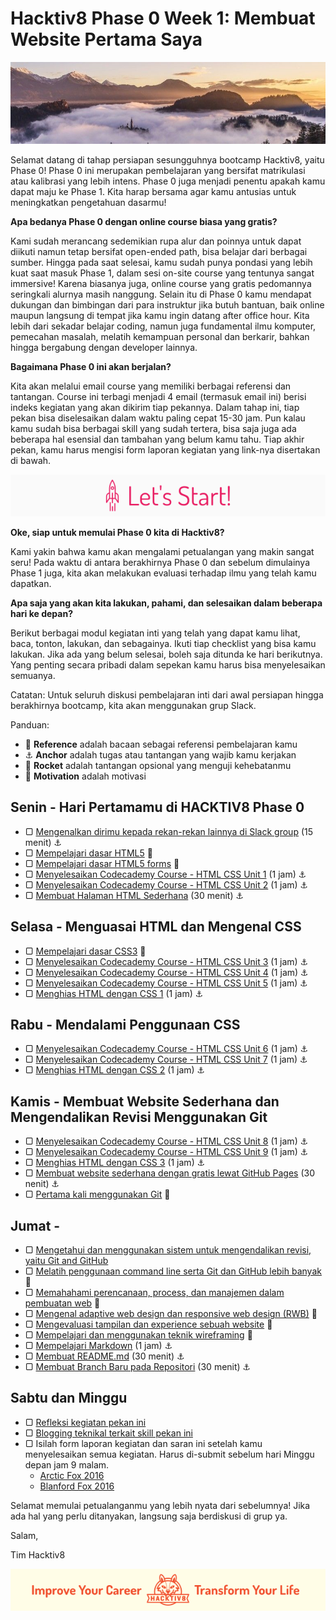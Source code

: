 # Hacktiv8 Phase 0 Week 1: Membuat Website Pertama Saya

![Header](assets/header-w1.jpg)

Selamat datang di tahap persiapan sesungguhnya bootcamp Hacktiv8, yaitu Phase 0! Phase 0 ini merupakan pembelajaran yang bersifat matrikulasi atau kalibrasi yang lebih intens. Phase 0 juga menjadi penentu apakah kamu dapat maju ke Phase 1. Kita harap bersama agar kamu antusias untuk meningkatkan pengetahuan dasarmu!

**Apa bedanya Phase 0 dengan online course biasa yang gratis?**

Kami sudah merancang sedemikian rupa alur dan poinnya untuk dapat diikuti namun tetap bersifat open-ended path, bisa belajar dari berbagai sumber. Hingga pada saat selesai, kamu sudah punya pondasi yang lebih kuat saat masuk Phase 1, dalam sesi on-site course yang tentunya sangat immersive! Karena biasanya juga, online course yang gratis pedomannya seringkali alurnya masih nanggung. Selain itu di Phase 0 kamu mendapat dukungan dan bimbingan dari para instruktur jika butuh bantuan, baik online maupun langsung di tempat jika kamu ingin datang after office hour. Kita lebih dari sekadar belajar coding, namun juga fundamental ilmu komputer, pemecahan masalah, melatih kemampuan personal dan berkarir, bahkan hingga bergabung dengan developer lainnya.

**Bagaimana Phase 0 ini akan berjalan?**

Kita akan melalui email course yang memiliki berbagai referensi dan tantangan. Course ini terbagi menjadi 4 email (termasuk email ini) berisi indeks kegiatan yang akan dikirim tiap pekannya. Dalam tahap ini, tiap pekan bisa diselesaikan dalam waktu paling cepat 15-30 jam. Pun kalau kamu sudah bisa berbagai skill yang sudah tertera, bisa saja juga ada beberapa hal esensial dan tambahan yang belum kamu tahu. Tiap akhir pekan, kamu harus mengisi form laporan kegiatan yang link-nya disertakan di bawah.

![Let's start!](assets/start.png)

**Oke, siap untuk memulai Phase 0 kita di Hacktiv8?**

Kami yakin bahwa kamu akan mengalami petualangan yang makin sangat seru! Pada waktu di antara berakhirnya Phase 0 dan sebelum dimulainya Phase 1 juga, kita akan melakukan evaluasi terhadap ilmu yang telah kamu dapatkan.

**Apa saja yang akan kita lakukan, pahami, dan selesaikan dalam beberapa hari ke depan?**

Berikut berbagai modul kegiatan inti yang telah yang dapat kamu lihat, baca, tonton, lakukan, dan sebagainya. Ikuti tiap checklist yang bisa kamu lakukan. Jika ada yang belum selesai, boleh saja ditunda ke hari berikutnya. Yang penting secara pribadi dalam sepekan kamu harus bisa menyelesaikan semuanya.

Catatan: Untuk seluruh diskusi pembelajaran inti dari awal persiapan hingga berakhirnya bootcamp, kita akan menggunakan grup Slack.

Panduan:
- :notebook_with_decorative_cover: **Reference** adalah bacaan sebagai referensi pembelajaran kamu
- :anchor: **Anchor** adalah tugas atau tantangan yang wajib kamu kerjakan
- :rocket: **Rocket** adalah tantangan opsional yang menguji kehebatanmu
- :dart: **Motivation** adalah motivasi

## Senin - Hari Pertamamu di HACKTIV8 Phase 0

- ▢ [Mengenalkan dirimu kepada rekan-rekan lainnya di Slack  group](https://github.com/hacktiv8/phase-0-activities/blob/master/modules/introduce-yourself.md)
(15 menit) :anchor:
- ▢ [Mempelajari dasar HTML5](https://github.com/hacktiv8/phase-0-activities/blob/master/modules/html5-basics.md)
:notebook_with_decorative_cover:
- ▢ [Mempelajari dasar HTML5 forms](https://github.com/hacktiv8/phase-0-activities/blob/master/modules/html5-forms-basics.md)
:notebook_with_decorative_cover:
- ▢ [Menyelesaikan Codecademy Course - HTML CSS Unit 1](https://www.codecademy.com/learn/learn-html-css)
(1 jam) :anchor:
- ▢ [Menyelesaikan Codecademy Course - HTML CSS Unit 2](https://www.codecademy.com/learn/learn-html-css)
(1 jam) :anchor:
- ▢ [Membuat Halaman HTML Sederhana](https://github.com/hacktiv8/phase-0-activities/blob/master/modules/introduce-yourself.md)
(30 menit) :anchor:

## Selasa - Menguasai HTML dan Mengenal CSS

- ▢ [Mempelajari dasar CSS3](https://github.com/hacktiv8/phase-0-activities/blob/master/modules/css3-basics.md)
:notebook_with_decorative_cover:
- ▢ [Menyelesaikan Codecademy Course - HTML CSS Unit 3](https://www.codecademy.com/learn/learn-html-css) (1 jam)
:anchor:
- ▢ [Menyelesaikan Codecademy Course - HTML CSS Unit 4](https://www.codecademy.com/learn/learn-html-css) (1 jam)
:anchor:
- ▢ [Menyelesaikan Codecademy Course - HTML CSS Unit 5](https://www.codecademy.com/learn/learn-html-css) (1 jam)
:anchor:
- ▢ [Menghias HTML dengan CSS 1](https://github.com/hacktiv8/phase-0-activities/blob/master/modules/introduce-yourself.md) (1 jam)
:anchor:

## Rabu - Mendalami Penggunaan CSS

- ▢ [Menyelesaikan Codecademy Course - HTML CSS Unit 6](https://www.codecademy.com/learn/learn-html-css) (1 jam)
:anchor:
- ▢ [Menyelesaikan Codecademy Course - HTML CSS Unit 7](https://www.codecademy.com/learn/learn-html-css) (1 jam)
:anchor:
- ▢ [Menghias HTML dengan CSS 2](https://github.com/hacktiv8/phase-0-activities/blob/master/modules/introduce-yourself.md) (1 jam)
:anchor:


## Kamis - Membuat Website Sederhana dan Mengendalikan Revisi Menggunakan Git
- ▢ [Menyelesaikan Codecademy Course - HTML CSS Unit 8](https://www.codecademy.com/learn/learn-html-css) (1 jam)
:anchor:
- ▢ [Menyelesaikan Codecademy Course - HTML CSS Unit 9](https://www.codecademy.com/learn/learn-html-css) (1 jam)
:anchor:
- ▢ [Menghias HTML dengan CSS 3](https://github.com/hacktiv8/phase-0-activities/blob/master/modules/introduce-yourself.md) (1 jam)
:anchor:
- ▢ [Membuat website sederhana dengan gratis lewat GitHub Pages](https://github.com/hacktiv8/phase-0-activities/blob/master/modules/github-pages.md) (30 nenit)
:anchor:
- ▢ [Pertama kali menggunakan Git](https://www.codecademy.com/learn/learn-html-css)
:notebook_with_decorative_cover:

## Jumat -
- ▢ [Mengetahui dan menggunakan sistem untuk mengendalikan revisi, yaitu Git and GitHub](https://github.com/hacktiv8/phase-0-activities/blob/master/modules/git-github-basics.md)
- ▢ [Melatih penggunaan command line serta Git dan GitHub lebih banyak](https://github.com/hacktiv8/phase-0-activities/blob/master/modules/cli-git-github-practice.md)
:notebook_with_decorative_cover:
- ▢ [Memahahami perencanaan, process, dan manajemen dalam pembuatan web](https://github.com/hacktiv8/phase-0-activities/blob/master/modules/web-dev-process.md)
:notebook_with_decorative_cover:
- ▢ [Mengenal adaptive web design dan responsive web design (RWB)](https://github.com/hacktiv8/phase-0-activities/blob/master/modules/web-design.md)
:notebook_with_decorative_cover:
- ▢ [Mengevaluasi tampilan dan experience sebuah website](https://github.com/hacktiv8/phase-0-activities/blob/master/modules/web-evaluation.md)
:notebook_with_decorative_cover:
- ▢ [Mempelajari dan menggunakan teknik wireframing](https://github.com/hacktiv8/phase-0-activities/blob/master/modules/wireframing.md)
:notebook_with_decorative_cover:
- ▢ [Mempelajari Markdown](https://github.com/hacktiv8/phase-0-activities/blob/master/modules/markdown.md) (1 jam)
:anchor:
- ▢ [Membuat README.md](https://github.com/hacktiv8/phase-0-activities/blob/master/modules/markdown.md) (30 menit)
:anchor:
- ▢ [Membuat Branch Baru pada Repositori](https://github.com/hacktiv8/phase-0-activities/blob/master/modules/markdown.md) (30 menit)
:anchor:

## Sabtu dan Minggu

- ▢ [Refleksi kegiatan pekan ini](https://github.com/hacktiv8/phase-0-activities/blob/master/modules/reflection.md)
- ▢ [Blogging teknikal terkait skill pekan ini](https://github.com/hacktiv8/phase-0-activities/blob/master/modules/blog.md)
- ▢ Isilah form laporan kegiatan dan saran ini setelah kamu menyelesaikan semua kegiatan. Harus di-submit sebelum hari Minggu depan jam 9 malam.
  - [Arctic Fox 2016](https://airtable.com/shrZq6ybnMIuQju4A)
  - [Blanford Fox 2016](https://airtable.com/shr1RF7TJyJiAp7mO)

Selamat memulai petualanganmu yang lebih nyata dari sebelumnya! Jika ada hal yang perlu ditanyakan, langsung saja berdiskusi di grup ya.

Salam,

Tim Hacktiv8

![Hacktiv8 Banner](assets/banner.png)
